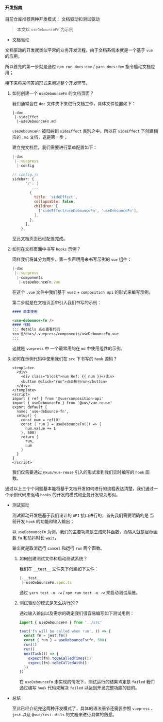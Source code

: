 #### 开发指南

目前仓库推荐两种开发模式： 文档驱动和测试驱动

> 本文以 `useDebounceFn` 为示例

- 文档驱动

文档驱动的开发就类似平常的业务开发流程，由于文档系统本就是一个基于 `vue` 的应用，

所以首先的第一步就是通过 `npm run docs:dev` / `yarn docs:dev` 指令启动文档应用；

接下来将采问答的形式来阐述整个开发环节。

1. 如何创建一个 `useDebounceFn` 的文档页面？

   我们通常会在 `doc` 文件夹下来进行文档工作，具体文件位置如下：

   ```
   |-doc
    |-sideEffct
     |-useDebounceFn.md
   ```

   `useDebounceFn` 被归纳到 `sideEffect` 类别之中，所以在 `sideEffect` 下创建相应的 `.md` 文档，这是第一步；

   建立完文档后，我们需要进行菜单配置如下：

   ```js
   |-doc
    |-.vuepress
     |-config

   // config.js
   sidebar: {
         '/': [
         	...
           {
             title: 'sideEffect',
             collapsable: false,
             children: [
               ['sideEffect/useDebounceFn', 'useDebounceFn'],
             ],
           },
         ],
       },
   ```

   至此文档页面已经配置完成。

2. 如何在文档页面中书写 `hooks` 示例？

   同样我们将其分为两步，第一步声明用来书写示例的 `vue` 组件：

   ```js
   |-doc
    |-.vuepress
     |-components
      |-useDebounceFn.vue
   ```

   在这个 `.vue` 文件中我们基于 `vue2` + `composition api` 的形式来编写示例。

   第二步就是在文档页面中引入我们书写的示例：

   ```markdown
   #### 基本使用

   <use-debounce-fn />
   #### 代码  
   ::: details 点击查看代码
   <<< @/docs/.vuepress/components/useDebounceFn.vue
   :::
   ```

   这就是 `vuepress` 中 一个最常用的在 `md` 中使用组件的示例。

3. 如何在示例代码中使用我们在 `src` 下书写的 `hook` 源码？

   ```vue
   <template>
     <div>
       <div class="block">num Ref: {{ num }}</div>
       <button @click="run">点击执行run</button>
     </div>
   </template>
   <script>
   import { ref } from '@vue/composition-api'
   import { useDebounceFn } from '@xus/vue-reuse'
   export default {
     name: 'use-debounce-fn',
     setup() {
       const num = ref(0)
       const { run } = useDebounceFn(() => {
         num.value += 1
       }, 500)
       return {
         run,
         num
       }
     }
   }
   </script>
   ```

   我们仅需要通过 `@xus/vue-reuse` 引入的形式拿到我们实时编写的 `hook` 函数。

通过以上三个个问题基本能将基于文档开发如何进行的流程表达清楚，我们通过一个示例代码来驱动 `hooks` 的开发的模式和业务开发较为形似。

- 测试驱动

  测试驱动开发是基于我们设计的 `API` 接口进行的，首先我们需要明确的是 当前开发 `hook` 的功能和输入输出；

  以 `useDebounceFn` 为例，我们的主要功能是生成防抖函数，而输入就是目标函数 `fn` 和防抖时长 `wait`，

  输出就是取消运行 `cancel` 和运行 `run` 两个函数。

  1. 如何创建测试文件和启动测试系统？

     我们在 `__test__` 文件夹下创建如下文件：

     ```js
     |-__test__
      |-useDebounceFn.spec.ts
     ```

     通过 `yarn test -o -w` / `npm run test -o -w` 来启动测试系统。

  2. 测试驱动的模式是怎么执行的？

     通过输入输出以及需求的确定我们很容易编写如下测试用例：

     ```js
     import { useDebounceFn } from '../src'

     test('fn will be called when run', () => {
       const fn = jest.fn()
       const { run } = useDebounceFn(fn, 500)
       run(1)
       run()
       nextTask(() => {
         expect(fn).toBeCalledTimes(1)
         expect(fn).toBeCalledWith()
       })
     })
     ```

     在 `useDebounceFn` 未实现的情况下，测试运行的结果肯定是 `failed` 我们通过编写 `hook` 代码来解决 `failed` 以达到开发完整功能的目的。

- 总结

  至此已经介绍完这两种开发模式了，具体的语法细节还需要参照 `vuepress` 、`jest` 以及 `@vue/test-utils` 的文档来进行具体的熟悉。
